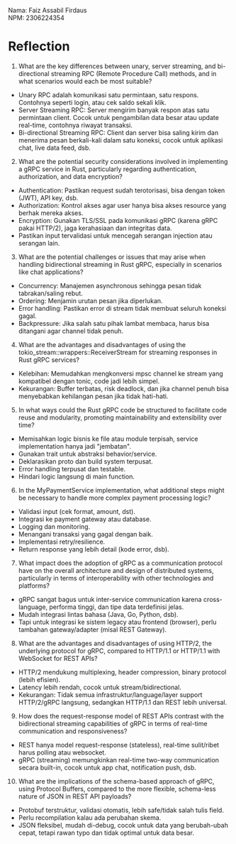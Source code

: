 Nama: Faiz Assabil Firdaus  
NPM: 2306224354

# Reflection
1. What are the key differences between unary, server streaming, and bi-directional streaming RPC (Remote Procedure Call) methods, and in what scenarios would each be most suitable?

* Unary RPC adalah komunikasi satu permintaan, satu respons. Contohnya seperti login, atau cek saldo sekali klik.
* Server Streaming RPC: Server mengirim banyak respon atas satu permintaan client. Cocok untuk pengambilan data besar atau update real-time, contohnya riwayat transaksi.
* Bi-directional Streaming RPC: Client dan server bisa saling kirim dan menerima pesan berkali-kali dalam satu koneksi, cocok untuk aplikasi chat, live data feed, dsb.

2. What are the potential security considerations involved in implementing a gRPC service in Rust, particularly regarding authentication, authorization, and data encryption?

* Authentication: Pastikan request sudah terotorisasi, bisa dengan token (JWT), API key, dsb.
* Authorization: Kontrol akses agar user hanya bisa akses resource yang berhak mereka akses.
* Encryption: Gunakan TLS/SSL pada komunikasi gRPC (karena gRPC pakai HTTP/2), jaga kerahasiaan dan integritas data.
* Pastikan input tervalidasi untuk mencegah serangan injection atau serangan lain.

3. What are the potential challenges or issues that may arise when handling bidirectional streaming in Rust gRPC, especially in scenarios like chat applications?

* Concurrency: Manajemen asynchronous sehingga pesan tidak tabrakan/saling rebut.
* Ordering: Menjamin urutan pesan jika diperlukan.
* Error handling: Pastikan error di stream tidak membuat seluruh koneksi gagal.
* Backpressure: Jika salah satu pihak lambat membaca, harus bisa ditangani agar channel tidak penuh.

4. What are the advantages and disadvantages of using the tokio_stream::wrappers::ReceiverStream for streaming responses in Rust gRPC services?

* Kelebihan: Memudahkan mengkonversi mpsc channel ke stream yang kompatibel dengan tonic, code jadi lebih simpel.
* Kekurangan: Buffer terbatas, risk deadlock, dan jika channel penuh bisa menyebabkan kehilangan pesan jika tidak hati-hati.

5. In what ways could the Rust gRPC code be structured to facilitate code reuse and modularity, promoting maintainability and extensibility over time?

* Memisahkan logic bisnis ke file atau module terpisah, service implementation hanya jadi "jembatan".
* Gunakan trait untuk abstraksi behavior/service.
* Deklarasikan proto dan build system terpusat.
* Error handling terpusat dan testable.
* Hindari logic langsung di main function.

6. In the MyPaymentService implementation, what additional steps might be necessary to handle more complex payment processing logic?

* Validasi input (cek format, amount, dst).
* Integrasi ke payment gateway atau database.
* Logging dan monitoring.
* Menangani transaksi yang gagal dengan baik.
* Implementasi retry/resilience.
* Return response yang lebih detail (kode error, dsb).

7. What impact does the adoption of gRPC as a communication protocol have on the overall architecture and design of distributed systems, particularly in terms of interoperability with other technologies and platforms?

* gRPC sangat bagus untuk inter-service communication karena cross-language, performa tinggi, dan tipe data terdefinisi jelas.
* Mudah integrasi lintas bahasa (Java, Go, Python, dsb).
* Tapi untuk integrasi ke sistem legacy atau frontend (browser), perlu tambahan gateway/adapter (misal REST Gateway).

8. What are the advantages and disadvantages of using HTTP/2, the underlying protocol for gRPC, compared to HTTP/1.1 or HTTP/1.1 with WebSocket for REST APIs?

* HTTP/2 mendukung multiplexing, header compression, binary protocol (lebih efisien).
* Latency lebih rendah, cocok untuk stream/bidirectional.
* Kekurangan: Tidak semua infrastruktur/language/layer support HTTP/2/gRPC langsung, sedangkan HTTP/1.1 dan REST lebih universal.

9. How does the request-response model of REST APIs contrast with the bidirectional streaming capabilities of gRPC in terms of real-time communication and responsiveness?

* REST hanya model request-response (stateless), real-time sulit/ribet harus polling atau websocket.
* gRPC (streaming) memungkinkan real-time two-way communication secara built-in, cocok untuk app chat, notification push, dsb.

10. What are the implications of the schema-based approach of gRPC, using Protocol Buffers, compared to the more flexible, schema-less nature of JSON in REST API payloads?

* Protobuf terstruktur, validasi otomatis, lebih safe/tidak salah tulis field.
* Perlu recompilation kalau ada perubahan skema.
* JSON fleksibel, mudah di-debug, cocok untuk data yang berubah-ubah cepat, tetapi rawan typo dan tidak optimal untuk data besar.
